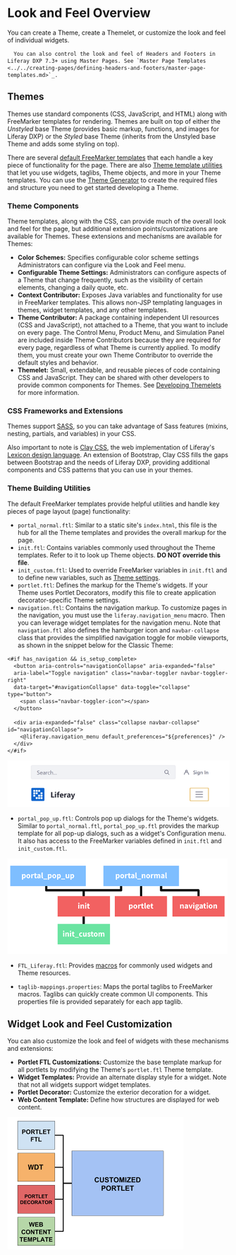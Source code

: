 # Look and Feel Overview

You can create a Theme, create a Themelet, or customize the look and feel of individual widgets.

```note::
  You can also control the look and feel of Headers and Footers in Liferay DXP 7.3+ using Master Pages. See `Master Page Templates <../../creating-pages/defining-headers-and-footers/master-page-templates.md>`_.
```

## Themes

Themes use standard components (CSS, JavaScript, and HTML) along with FreeMarker templates for rendering. Themes are built on top of either the *Unstyled* base Theme (provides basic markup, functions, and images for Liferay DXP) or the *Styled* base Theme (inherits from the Unstyled base Theme and adds some styling on top).

There are several [default FreeMarker templates](#theme-building-utilities) that each handle a key piece of functionality for the page. There are also [Theme template utilities](#theme-building-utilities) that let you use widgets, taglibs, Theme objects, and more in your Theme templates. You can use the [Theme Generator](../reference/installing-the-theme-generator-reference.md) to create the required files and structure you need to get started developing a Theme.

### Theme Components

Theme templates, along with the CSS, can provide much of the overall look and feel for the page, but additional extension points/customizations are available for Themes. These extensions and mechanisms are available for Themes:

* **Color Schemes:** Specifies configurable color scheme settings Administrators can configure via the Look and Feel menu. <!--See the [color scheme tutorial](TODO) for more information.-->
* **Configurable Theme Settings:** Administrators can configure aspects of a Theme that change frequently, such as the visibility of certain elements, changing a daily quote, etc. <!--See the [Configurable Theme Settings tutorial](TODO) for more information.-->
* **Context Contributor:** Exposes Java variables and functionality for use in FreeMarker templates. This allows non-JSP templating languages in themes, widget templates, and any other templates. <!--See the [Context Contributors tutorial](TODO) for more information.-->
* **Theme Contributor:** A package containing independent UI resources (CSS and JavaScript), not attached to a Theme, that you want to include on every page. The Control Menu, Product Menu, and Simulation Panel are included inside Theme Contributors because they are required for every page, regardless of what Theme is currently applied. To modify them, you must create your own Theme Contributor to override the default styles and behavior. <!--See the [Theme Contributors tutorial](TODO) for more information.-->
* **Themelet:** Small, extendable, and reusable pieces of code containing CSS and JavaScript. They can be shared with other developers to provide common components for Themes. See [Developing Themelets](./developing-themelets.md) for more information.

### CSS Frameworks and Extensions

Themes support [SASS](https://sass-lang.com/), so you can take advantage of Sass features (mixins, nesting, partials, and variables) in your CSS.

Also important to note is [Clay CSS](https://clayui.com/), the web implementation of Liferay's [Lexicon design language](https://liferay.design/lexicon/). An extension of Bootstrap, Clay CSS fills the gaps between Bootstrap and the needs of Liferay DXP, providing additional components and CSS patterns that you can use in your themes. <!--Clay base, Liferay's Bootstrap API extension, along with Atlas, a custom Bootstrap Theme, creates the Classic Theme. See [Customizing Atlas and Clay Base Themes](TODO) for more information.-->

### Theme Building Utilities

The default FreeMarker templates provide helpful utilities and handle key pieces of page layout (page) functionality:

* `portal_normal.ftl`: Similar to a static site's `index.html`, this file is the hub for all the Theme templates and provides the overall markup for the page.
* `init.ftl`: Contains variables commonly used throughout the Theme templates. Refer to it to look up Theme objects. <!--For convenience, the [FreeMarker Variable Reference Guide](TODO) lists the objects.--> **DO NOT override this file**.
* `init_custom.ftl`: Used to override FreeMarker variables in `init.ftl` and to define new variables, such as [Theme settings](TODO).
* `portlet.ftl`: Defines the markup for the Theme's widgets. If your Theme uses Portlet Decorators, modify this file to create application decorator-specific Theme settings.
* `navigation.ftl`: Contains the navigation markup. To customize pages in the navigation, you must use the `liferay.navigation_menu` macro. Then you can leverage widget templates for the navigation menu. Note that `navigation.ftl` also defines the hamburger icon and `navbar-collapse` class that provides the simplified navigation toggle for mobile viewports, as shown in the snippet below for the Classic Theme:

```markup
<#if has_navigation && is_setup_complete>
  <button aria-controls="navigationCollapse" aria-expanded="false" 
  aria-label="Toggle navigation" class="navbar-toggler navbar-toggler-right" 
  data-target="#navigationCollapse" data-toggle="collapse" type="button">
    <span class="navbar-toggler-icon"></span>
  </button>

  <div aria-expanded="false" class="collapse navbar-collapse" id="navigationCollapse">
    <@liferay.navigation_menu default_preferences="${preferences}" />
  </div>
</#if>
```

![The collapsed navbar provides simplified user-friendly navigation for mobile devices.](./look-and-feel-overview/images/01.png)

* `portal_pop_up.ftl`: Controls pop up dialogs for the Theme's widgets. Similar to `portal_normal.ftl`, `portal_pop_up.ftl` provides the markup template for all pop-up dialogs, such as a widget's Configuration menu. It also has access to the FreeMarker variables defined in `init.ftl` and `init_custom.ftl`.

![Each Theme template provides a portion of the page's markup and functionality.](./look-and-feel-overview/images/02.png)

* `FTL_Liferay.ftl`: Provides [macros](TODO) for commonly used widgets and Theme resources.

* `taglib-mappings.properties`: Maps the portal taglibs to FreeMarker macros. Taglibs can quickly create common UI components. This properties file is provided separately for each app taglib. <!--For convenience, these FreeMarker macros appear in the [FreeMarker Taglib Mappings reference guide](TODO). See the [Taglib reference](TODO) for more information on using each taglib in your Theme templates.-->

## Widget Look and Feel Customization

You can also customize the look and feel of widgets with these mechanisms and extensions:

* **Portlet FTL Customizations:** Customize the base template markup for all portlets by modifying the Theme's `portlet.ftl` Theme template. <!--See the [Theming Portlets](TODO) for more information.-->
* **Widget Templates:** Provide an alternate display style for a widget. Note that not all widgets support widget templates. <!--See the [Widget Templates User Guide](TODO) for more information.-->
* **Portlet Decorator:** Customize the exterior decoration for a widget. <!--See [Portlet Decorators](TODO) for more information.-->
* **Web Content Template:** Define how structures are displayed for web content. <!--See the [Web Content Templates User Guide articles](/docs/7-2/user/-/knowledge_base/u/designing-web-content-with-templates) for more information.-->

![There are several extension points for customizing portlets.](./look-and-feel-overview/images/03.png)